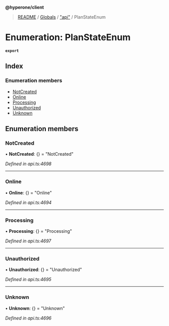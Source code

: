 **@hyperone/client**

> [README](../README.md) / [Globals](../globals.md) / ["api"](../modules/_api_.md) / PlanStateEnum

# Enumeration: PlanStateEnum

**`export`** 

## Index

### Enumeration members

* [NotCreated](_api_.planstateenum.md#notcreated)
* [Online](_api_.planstateenum.md#online)
* [Processing](_api_.planstateenum.md#processing)
* [Unauthorized](_api_.planstateenum.md#unauthorized)
* [Unknown](_api_.planstateenum.md#unknown)

## Enumeration members

### NotCreated

•  **NotCreated**: {} = "NotCreated"

*Defined in api.ts:4698*

___

### Online

•  **Online**: {} = "Online"

*Defined in api.ts:4694*

___

### Processing

•  **Processing**: {} = "Processing"

*Defined in api.ts:4697*

___

### Unauthorized

•  **Unauthorized**: {} = "Unauthorized"

*Defined in api.ts:4695*

___

### Unknown

•  **Unknown**: {} = "Unknown"

*Defined in api.ts:4696*
